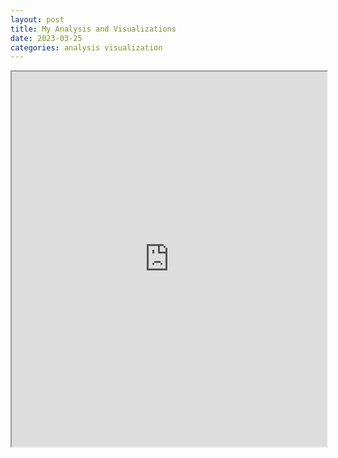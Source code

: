 ```yaml
---
layout: post
title: My Analysis and Visualizations
date: 2023-03-25
categories: analysis visualization
---
```

<iframe src="https://raw.githack.com/emilieoe/emilieoe.github.io/main/_posts/my_choropleth_map.html" width="100%" height="600px"></iframe>
